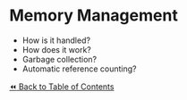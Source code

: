 # Memory Management
- How is it handled?
- How does it work?
- Garbage collection?
- Automatic reference counting?

[:rewind: Back to Table of Contents](../README.md) <!-- BackToC -->
